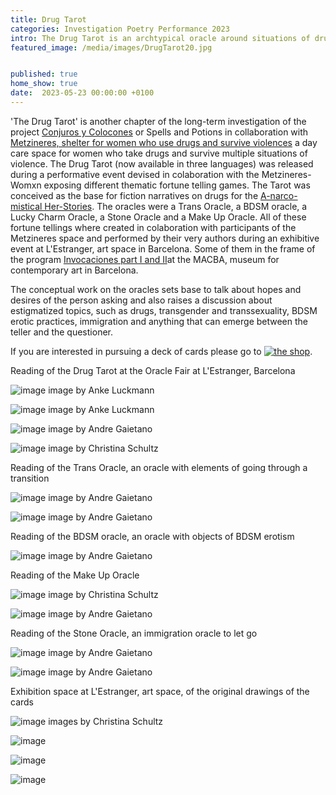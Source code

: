 ```yaml
---
title: Drug Tarot
categories: Investigation Poetry Performance 2023
intro: The Drug Tarot is an archtypical oracle around situations of drug use.
featured_image: /media/images/DrugTarot20.jpg


published: true
home_show: true
date:  2023-05-23 00:00:00 +0100
---
```

'The Drug Tarot' is another chapter of the long-term investigation of the project [Conjuros y Colocones](https://www.christinaschultz.com/works/metzineres/) or Spells and Potions in collaboration with [Metzineres, shelter for women who use drugs and survive violences](http://metzineres.net/) a day care space for women who take drugs and survive multiple situations of violence.
The Drug Tarot (now available in three languages) was released during a performative event devised in colaboration with the Metzineres-Womxn exposing different thematic fortune telling games. The Tarot was conceived as the base for fiction narratives on drugs for the [A-narco-mistical Her-Stories](https://www.christinaschultz.com/works/HistoriasAnarco-misticas/).
The oracles were a Trans Oracle, a BDSM oracle, a Lucky Charm Oracle, a Stone Oracle and a Make Up Oracle. All of these fortune tellings where created in colaboration with participants of the Metzineres space and performed by their very authors during an exhibitive event at L'Estranger, art space in Barcelona.
Some of them in the frame of the program [Invocaciones part I and II](https://www.macba.cat/es/exposiciones-actividades/actividades/invocaciones-acto-i)at the MACBA, museum for contemporary art in Barcelona.

The conceptual work on the oracles sets base to talk about hopes and desires of  the person asking and also raises a discussion about estigmatized topics, such as drugs, transgender and transsexuality, BDSM erotic practices, immigration and anything that can emerge between the teller and the questioner.


If you are interested in pursuing a deck of cards please go to [![the shop](/media/images/DrugTarot1.jpg)](/shop-tarot).

Reading of the Drug Tarot at the Oracle Fair at L'Estranger, Barcelona

![image](/media/images/DrugTarot3.jpg)
image by Anke Luckmann

![image](/media/images/DrugTarot4.jpg)
image by Anke Luckmann

![image](/media/images/DrugTarot5.jpg)
image by Andre Gaietano

![image](/media/images/DrugTarot6.jpg)
image by Christina Schultz

Reading of the Trans Oracle, an oracle with elements of going through a transition

![image](/media/images/DrugTarot7.jpg)
image by Andre Gaietano

![image](/media/images/DrugTarot8.jpg)
image by Andre Gaietano

Reading of the BDSM oracle, an oracle with objects of BDSM erotism

![image](/media/images/DrugTarot9.jpg)
image by Andre Gaietano

Reading of the Make Up Oracle

![image](/media/images/DrugTarot10.jpg)
image by Christina Schultz

![image](/media/images/DrugTarot11.jpg)
image by Andre Gaietano

Reading of the Stone Oracle, an immigration oracle to let go

![image](/media/images/DrugTarot12.jpg)
image by Andre Gaietano

![image](/media/images/DrugTarot13.jpg)
image by Andre Gaietano

Exhibition space at L'Estranger, art space, of the original drawings of the cards

![image](/media/images/DrugTarot14.jpg)
images by Christina Schultz

![image](/media/images/DrugTarot15.jpg)

![image](/media/images/DrugTarot16.jpg)

![image](/media/images/DrugTarot17.jpg)
